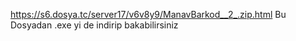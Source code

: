 https://s6.dosya.tc/server17/v6v8y9/ManavBarkod__2_.zip.html Bu Dosyadan .exe yi de indirip bakabilirsiniz
